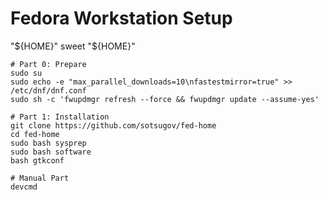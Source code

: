 # Fedora Workstation Setup
"${HOME}" sweet "${HOME}"

```
# Part 0: Prepare
sudo su
sudo echo -e "max_parallel_downloads=10\nfastestmirror=true" >> /etc/dnf/dnf.conf
sudo sh -c 'fwupdmgr refresh --force && fwupdmgr update --assume-yes'

# Part 1: Installation
git clone https://github.com/sotsugov/fed-home
cd fed-home
sudo bash sysprep
sudo bash software
bash gtkconf

# Manual Part
devcmd

```
